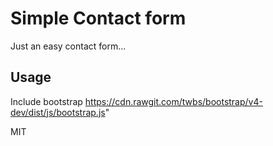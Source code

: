 # Simple Contact form

Just an easy contact form...

## Usage
Include bootstrap
https://cdn.rawgit.com/twbs/bootstrap/v4-dev/dist/js/bootstrap.js"

MIT
